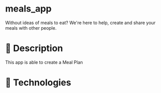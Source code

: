 # meals_app
Without ideas of meals to eat? We're here to help, create and share your meals with other people.

# 💚 Description
This app is able to create a Meal Plan 

# 🚀 Technologies

